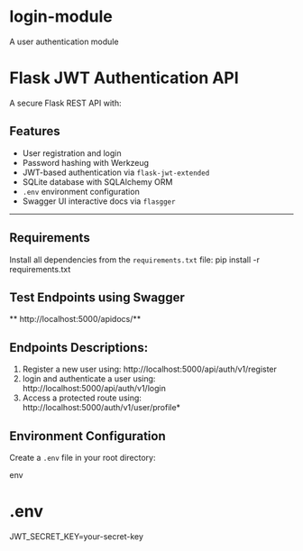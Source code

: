 # login-module
A user authentication module
# Flask JWT Authentication API

A secure Flask REST API with:
## Features
- User registration and login
- Password hashing with Werkzeug
- JWT-based authentication via `flask-jwt-extended`
- SQLite database with SQLAlchemy ORM
- `.env` environment configuration
- Swagger UI interactive docs via `flasgger`

---
## Requirements
Install all dependencies from the `requirements.txt` file:
pip install -r requirements.txt
## Test Endpoints using Swagger
** http://localhost:5000/apidocs/**
## Endpoints Descriptions:
1. Register a new user using: http://localhost:5000/api/auth/v1/register
2. login and authenticate a user using: http://localhost:5000/api/auth/v1/login
3. Access a protected route using: http://localhost:5000/auth/v1/user/profile*

## Environment Configuration

Create a `.env` file in your root directory:

env
# .env
JWT_SECRET_KEY=your-secret-key


